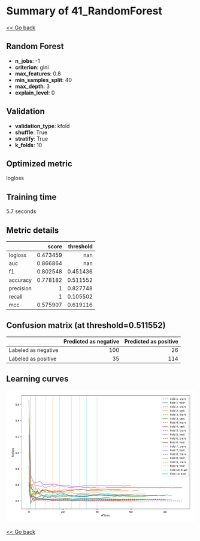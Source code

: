 # Summary of 41_RandomForest

[<< Go back](../README.md)


## Random Forest
- **n_jobs**: -1
- **criterion**: gini
- **max_features**: 0.8
- **min_samples_split**: 40
- **max_depth**: 3
- **explain_level**: 0

## Validation
 - **validation_type**: kfold
 - **shuffle**: True
 - **stratify**: True
 - **k_folds**: 10

## Optimized metric
logloss

## Training time

5.7 seconds

## Metric details
|           |    score |   threshold |
|:----------|---------:|------------:|
| logloss   | 0.473459 |  nan        |
| auc       | 0.866864 |  nan        |
| f1        | 0.802548 |    0.451436 |
| accuracy  | 0.778182 |    0.511552 |
| precision | 1        |    0.827748 |
| recall    | 1        |    0.105502 |
| mcc       | 0.575907 |    0.619116 |


## Confusion matrix (at threshold=0.511552)
|                     |   Predicted as negative |   Predicted as positive |
|:--------------------|------------------------:|------------------------:|
| Labeled as negative |                     100 |                      26 |
| Labeled as positive |                      35 |                     114 |

## Learning curves
![Learning curves](learning_curves.png)

[<< Go back](../README.md)
